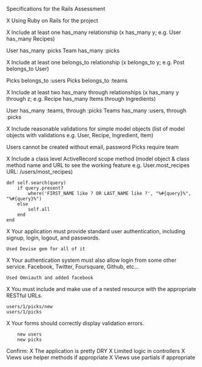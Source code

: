 Specifications for the Rails Assessment

 X Using Ruby on Rails for the project

 X Include at least one has_many relationship (x has_many y;   e.g. User has_many Recipes)

  User has_many :picks
  Team has_many :picks

 X Include at least one belongs_to relationship (x belongs_to y; e.g. Post belongs_to User)

  Picks belongs_to :users
  Picks belongs_to :teams

 X Include at least two has_many through relationships (x has_many y through z; e.g. Recipe has_many Items through Ingredients)

  User has_many :teams, through :picks
  Teams has_many :users, through :picks

 X Include reasonable validations for simple model objects (list of model objects with validations e.g. User, Recipe, Ingredient, Item)

  Users cannot be created without email, password
  Picks require team 

 X Include a class level ActiveRecord scope method (model object & class method name and URL to see the working feature e.g. User.most_recipes URL: /users/most_recipes)

    def self.search(query)
        if query.present?
            where('FIRST_NAME like ? OR LAST_NAME like ?', "%#{query}%", "%#{query}%")
        else
            self.all
        end
    end

 X Your application must provide standard user authentication, including signup, login, logout, and passwords.

    Used Devise gem for all of it

 X Your authentication system must also allow login from some other service. Facebook, Twitter, Foursquare, Github, etc...

    Used Omniauth and added facebook

 X You must include and make use of a nested resource with the appropriate RESTful URLs.

    users/1/picks/new
    users/1/picks

 X Your forms should correctly display validation errors.

        new users 
        new picks
        
Confirm: 
 X The application is pretty DRY
 X Limited logic in controllers
 X Views use helper methods if appropriate
 X Views use partials if appropriate